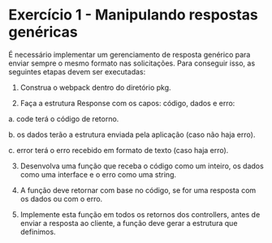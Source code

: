 # Exercício 1 - Manipulando respostas genéricas

É necessário implementar um gerenciamento de resposta genérico para enviar
sempre o mesmo formato nas solicitações. Para conseguir isso, as seguintes
etapas devem ser executadas:

1. Construa o webpack dentro do diretório pkg.

2. Faça a estrutura Response com os capos: código, dados e erro:

a. code terá o código de retorno.

b. os dados terão a estrutura enviada pela aplicação (caso não haja erro).

c. error terá o erro recebido em formato de texto (caso haja erro).

3. Desenvolva uma função que receba o código como um inteiro, os dados como uma
interface e o erro como uma string.

4. A função deve retornar com base no código, se for uma resposta com os dados ou
com o erro.

5. Implemente esta função em todos os retornos dos controllers, antes de enviar a
resposta ao cliente, a função deve gerar a estrutura que definimos.
